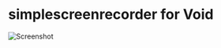 # simplescreenrecorder for Void

![Screenshot](https://github.com/user-attachments/assets/862e0031-5b3a-4a7a-9d5a-a58d3dd07176)
